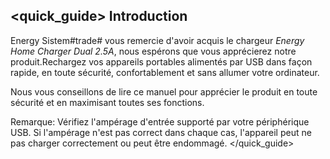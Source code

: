 ## <quick_guide> Introduction

Energy Sistem#trade# vous remercie d'avoir  acquis le chargeur *Energy Home Charger Dual 2.5A*, nous espérons que vous apprécierez notre produit.Rechargez vos appareils portables alimentés par USB dans façon rapide, en toute sécurité, confortablement et sans allumer votre ordinateur.

Nous vous conseillons de lire ce manuel pour apprécier le produit en toute sécurité et en maximisant toutes ses fonctions.

Remarque: Vérifiez l'ampérage d'entrée supporté par votre périphérique USB. Si l'ampérage n'est pas correct dans chaque cas, l'appareil peut ne pas charger correctement ou peut être endommagé.
</quick_guide>

